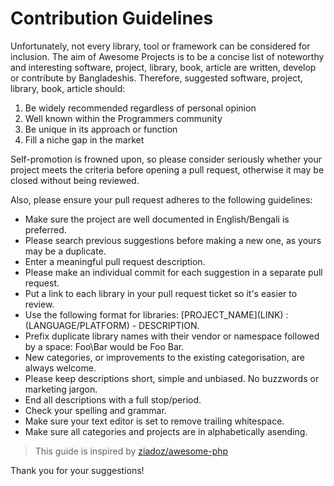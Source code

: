# Contribution Guidelines
Unfortunately, not every library, tool or framework can be considered for inclusion. The aim of Awesome Projects is to be a concise list of noteworthy and interesting software, project, library, book, article are written, develop or contribute by Bangladeshis. Therefore, suggested software, project, library, book, article should:

1. Be widely recommended regardless of personal opinion
2. Well known within the Programmers community
3. Be unique in its approach or function
4. Fill a niche gap in the market

Self-promotion is frowned upon, so please consider seriously whether your project meets the criteria before opening a pull request, otherwise it may be closed without being reviewed.

Also, please ensure your pull request adheres to the following guidelines:

* Make sure the project are well documented in English/Bengali is preferred.
* Please search previous suggestions before making a new one, as yours may be a duplicate.
* Enter a meaningful pull request description.
* Please make an individual commit for each suggestion in a separate pull request.
* Put a link to each library in your pull request ticket so it's easier to review.
* Use the following format for libraries: \[PROJECT_NAME\]\(LINK\) : \(LANGUAGE/PLATFORM\) - DESCRIPTION.
* Prefix duplicate library names with their vendor or namespace followed by a space: Foo\Bar would be Foo Bar.
* New categories, or improvements to the existing categorisation, are always welcome.
* Please keep descriptions short, simple and unbiased. No buzzwords or marketing jargon.
* End all descriptions with a full stop/period.
* Check your spelling and grammar.
* Make sure your text editor is set to remove trailing whitespace.
* Make sure all categories and projects are in alphabetically asending.

> This guide is inspired by [ziadoz/awesome-php](https://github.com/ziadoz/awesome-php)

Thank you for your suggestions!


